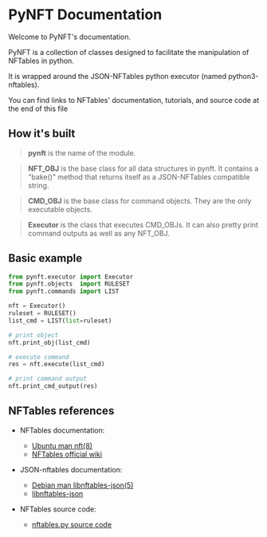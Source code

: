 # PyNFT Documentation

Welcome to PyNFT's documentation.

PyNFT is a collection of classes designed to facilitate the manipulation of NFTables in python.

It is wrapped around the JSON-NFTables python executor (named python3-nftables).

You can find links to NFTables' documentation, tutorials, and source code at the end of this file




## How it's built

> **pynft** is the name of the module.

> **NFT_OBJ** is the base class for all data structures in pynft. It contains a "bake()" method that returns itself as a JSON-NFTables compatible string.

> **CMD_OBJ** is the base class for command objects. They are the only executable objects.

> **Executor** is the class that executes CMD_OBJs. It can also pretty print command outputs as well as any NFT_OBJ.




## Basic example

```python
from pynft.executor	import Executor
from pynft.objects	import RULESET
from pynft.commands	import LIST

nft = Executor()
ruleset = RULESET()
list_cmd = LIST(list=ruleset)

# print object
nft.print_obj(list_cmd)

# execute command
res = nft.execute(list_cmd)

# print command output
nft.print_cmd_output(res)
```





## NFTables references
- NFTables documentation:
	- [Ubuntu man nft(8)](http://manpages.ubuntu.com/manpages/focal/man8/nft.8.html)
	- [NFTables official wiki](https://wiki.nftables.org/wiki-nftables/index.php/Quick_reference-nftables_in_10_minutes#Extras)

- JSON-nftables documentation:
	- [Debian man libnftables-json(5)](https://manpages.debian.org/unstable/libnftables1/libnftables-json.5.en.html)
	- [libnftables-json](https://www.mankier.com/5/libnftables-json#Ruleset_Elements-Rule)

- NFTables source code:
	- [nftables.py source code](https://git.netfilter.org/nftables/tree/py/nftables.py)
